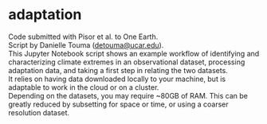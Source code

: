 # adaptation
Code submitted with Pisor et al. to One Earth.<br>
Script by Danielle Touma (detouma@ucar.edu).<br>
This Jupyter Notebook script shows an example workflow of identifying and characterizing climate extremes in an observational dataset, processing adaptation data, and taking a first step in relating the two datasets.<br>
It relies on having data downloaded locally to your machine, but is adaptable to work in the cloud or on a cluster.<br>
Depending on the datasets, you may require ~80GB of RAM. This can be greatly reduced by subsetting for space or time, or using a coarser resolution dataset.
